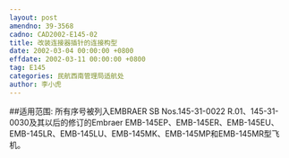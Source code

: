 ```yaml
---
layout: post
amendno: 39-3568
cadno: CAD2002-E145-02
title: 改装连接器插针的连接构型
date: 2002-03-04 00:00:00 +0800
effdate: 2002-03-11 00:00:00 +0800
tag: E145
categories: 民航西南管理局适航处
author: 李小虎
---
```


##适用范围:
所有序号被列入EMBRAER SB Nos.145-31-0022 R.01、145-31-0030及其以后的修订的Embraer EMB-145EP、EMB-145ER、EMB-145EU、EMB-145LR、EMB-145LU、EMB-145MK、EMB-145MP和EMB-145MR型飞机。

